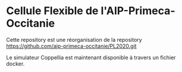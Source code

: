 Cellule Flexible de l'AIP-Primeca-Occitanie
===========================================

Cette repository est une réorganisation de la repository 
https://github.com/aip-primeca-occitanie/PL2020.git

Le simulateur Coppellia est maintenant disponible à travers un fichier
docker.


